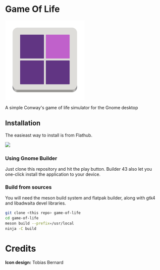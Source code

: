 # Game Of Life

![Application icon](./data/icons/hicolor/scalable/apps/com.github.sixpounder.GameOfLife.svg)

A simple Conway's game of life simulator for the Gnome desktop

## Installation

The easieast way to install is from Flathub.

<a href="https://flathub.org/apps/details/com.github.sixpounder.GameOfLife"><img src="https://flathub.org/assets/badges/flathub-badge-en.png" width="200"/></a>

### Using Gnome Builder

Just clone this repository and hit the play button. Builder 43 also let you one-click install
the application to your device.

### Build from sources

You will need the meson build system and flatpak builder, along with gtk4 and libadwaita devel libraries.

```bash
git clone <this repo> game-of-life
cd game-of-life
meson build --prefix=/usr/local
ninja -C build
```

# Credits

**Icon design:** Tobias Bernard
